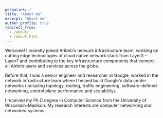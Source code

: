 ```yaml
---
permalink: /
title: "About me"
excerpt: "About me"
author_profile: true
redirect_from: 
  - /about/
  - /about.html
---
```


Welcome! I recently joined Aribnb's network infrastructure team, working on cutting edge technologies of cloud native network stack from Layer3 - Layer7 and contributing to the key infrastructure components that connect all Airbnb users and services across the globe. 

Before that, I was a senior engineer and researcher at Google, worked in the network infrastructure team where I helped build Google's data center networks (including topology, routing, traffic engineering, software-defined networking, control plane performance and scalability). 

I received my Ph.D degree in Computer Science from the University of Wisconsin-Madison. My research interests are computer networking and networked systems.
